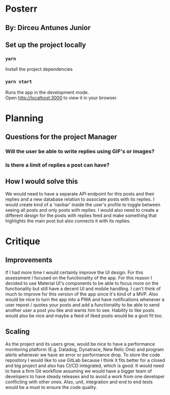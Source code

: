 # Posterr
## By: Dirceu Antunes Junior

## Set up the project locally

### `yarn`
Install the project dependencies

### `yarn start`

Runs the app in the development mode.\
Open [http://localhost:3000](http://localhost:3000) to view it in your browser.

# Planning

## Questions for the project Manager

### Will the user be able to write replies using GIF's or images?

### Is there a limit of replies a post can have?

## How I would solve this

We would need to have a separate API endpoint for this posts and their replies and 
a new database relation to associate posts with its replies. I would 
create kind of a 'navbar' inside the user's profile to toggle between seeing all 
posts and only posts with replies. I would also need to create a different design 
for the posts with replies feed and make something that highlights the main post
but also connects it with its replies. 

# Critique

## Improvements

If I had more time I would certainly improve the UI design. For this assessment
I focused on the functionality of the app. For this reason I decided to use
Material UI's components to be able to focus more on the functionality but still
have a decent UI and mobile handling. I can't think of much to improve for this
version of the app since it's kind of a MVP. Also would be nice to turn the app
into a PWA and have notifications whenever a user repost / quotes your posts and 
add a functionality to be able to send another user a post you like and wants 
him to see. Hability to like posts would also be nice and maybe a feed of liked posts would
be a goot fit too.

## Scaling
As the project and its users grow, would be nice to have a performance monitoring
platform (E.g. Datadog, Dynatrace, New Relic One) and program alerts whenever 
we have an error or performance drop. To store the code repository I would like 
to use GitLab because I think it fits better for a closed and big project and 
also has CI/CD integrated, which is good. It would need to have a firm Git workflow
assuming we would have a bigger team of developers to have steady releases and 
to avoid a work from one developer conflicting with other ones. Also, unit, integration
and end to end tests would be a must to ensure the code quality.


